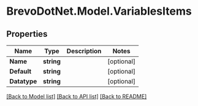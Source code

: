# BrevoDotNet.Model.VariablesItems

## Properties

Name | Type | Description | Notes
------------ | ------------- | ------------- | -------------
**Name** | **string** |  | [optional] 
**Default** | **string** |  | [optional] 
**Datatype** | **string** |  | [optional] 

[[Back to Model list]](../../README.md#documentation-for-models) [[Back to API list]](../../README.md#documentation-for-api-endpoints) [[Back to README]](../../README.md)

